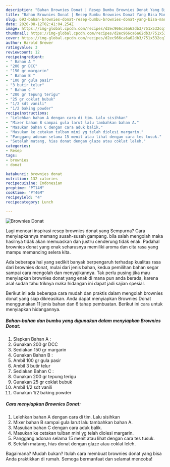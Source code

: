 ```yaml
---
description: "Bahan Brownies Donat | Resep Bumbu Brownies Donat Yang Bisa Manjain Lidah"
title: "Bahan Brownies Donat | Resep Bumbu Brownies Donat Yang Bisa Manjain Lidah"
slug: 693-bahan-brownies-donat-resep-bumbu-brownies-donat-yang-bisa-manjain-lidah
date: 2020-08-12T02:41:04.254Z
image: https://img-global.cpcdn.com/recipes/d2ec966ca6a62db3/751x532cq70/brownies-donat-foto-resep-utama.jpg
thumbnail: https://img-global.cpcdn.com/recipes/d2ec966ca6a62db3/751x532cq70/brownies-donat-foto-resep-utama.jpg
cover: https://img-global.cpcdn.com/recipes/d2ec966ca6a62db3/751x532cq70/brownies-donat-foto-resep-utama.jpg
author: Harold Brewer
ratingvalue: 3
reviewcount: 12
recipeingredient:
- " Bahan A "
- "200 gr DCC"
- "150 gr margarin"
- " Bahan B "
- "100 gr gula pasir"
- "3 butir telur"
- " Bahan C "
- "200 gr tepung terigu"
- "25 gr coklat bubuk"
- "1/2 sdt vanili"
- "1/2 baking powder"
recipeinstructions:
- "Lelehkan bahan A dengan cara di tim. Lalu sisihkan"
- "Mixer bahan B sampai gula larut lalu tambahkan bahan A."
- "Masukan bahan C dengan cara aduk balik."
- "Masukan ke cetakan tulban mini yg telah diolesi margarin."
- "Panggang adonan selama 15 menit atau lihat dengan cara tes tusuk."
- "Setelah matang, hias donat dengan glaze atau coklat leleh."
categories:
- Resep
tags:
- brownies
- donat

katakunci: brownies donat 
nutrition: 132 calories
recipecuisine: Indonesian
preptime: "PT14M"
cooktime: "PT46M"
recipeyield: "4"
recipecategory: Lunch

---
```



![Brownies Donat](https://img-global.cpcdn.com/recipes/d2ec966ca6a62db3/751x532cq70/brownies-donat-foto-resep-utama.jpg)

Lagi mencari inspirasi resep brownies donat yang Sempurna? Cara menyiapkannya memang susah-susah gampang. bila salah mengolah maka hasilnya tidak akan memuaskan dan justru cenderung tidak enak. Padahal brownies donat yang enak seharusnya memiliki aroma dan cita rasa yang mampu memancing selera kita.



Ada beberapa hal yang sedikit banyak berpengaruh terhadap kualitas rasa dari brownies donat, mulai dari jenis bahan, kedua pemilihan bahan segar sampai cara mengolah dan menyajikannya. Tak perlu pusing jika mau menyiapkan brownies donat yang enak di mana pun anda berada, karena asal sudah tahu triknya maka hidangan ini dapat jadi sajian spesial.


Berikut ini ada beberapa cara mudah dan praktis dalam mengolah brownies donat yang siap dikreasikan. Anda dapat menyiapkan Brownies Donat menggunakan 11 jenis bahan dan 6 tahap pembuatan. Berikut ini cara untuk menyiapkan hidangannya.

<!--inarticleads1-->

##### Bahan-bahan dan bumbu yang digunakan dalam menyiapkan Brownies Donat:

1. Siapkan  Bahan A :
1. Gunakan 200 gr DCC
1. Sediakan 150 gr margarin
1. Gunakan  Bahan B :
1. Ambil 100 gr gula pasir
1. Ambil 3 butir telur
1. Sediakan  Bahan C :
1. Gunakan 200 gr tepung terigu
1. Gunakan 25 gr coklat bubuk
1. Ambil 1/2 sdt vanili
1. Gunakan 1/2 baking powder




<!--inarticleads2-->

##### Cara menyiapkan Brownies Donat:

1. Lelehkan bahan A dengan cara di tim. Lalu sisihkan
1. Mixer bahan B sampai gula larut lalu tambahkan bahan A.
1. Masukan bahan C dengan cara aduk balik.
1. Masukan ke cetakan tulban mini yg telah diolesi margarin.
1. Panggang adonan selama 15 menit atau lihat dengan cara tes tusuk.
1. Setelah matang, hias donat dengan glaze atau coklat leleh.




Bagaimana? Mudah bukan? Itulah cara membuat brownies donat yang bisa Anda praktikkan di rumah. Semoga bermanfaat dan selamat mencoba!
